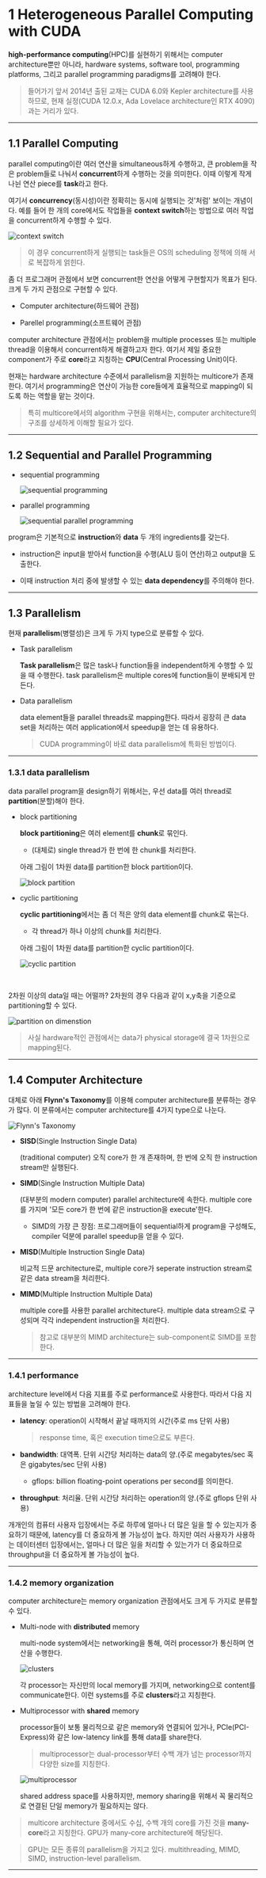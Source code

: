 # 1 Heterogeneous Parallel Computing with CUDA

**high-performance computing**(HPC)를 실현하기 위해서는 computer architecture뿐만 아니라, hardware systems, software tool, programming platforms, 그리고 parallel programming paradigms를 고려해야 한다.

> 들어가기 앞서 2014년 출된 교재는 CUDA 6.0와 Kepler architecture를 사용하므로, 현재 실정(CUDA 12.0.x, Ada Lovelace architecture인 RTX 4090)과는 거리가 있다.

---

## 1.1 Parallel Computing

parallel computing이란 여러 연산을 simultaneous하게 수행하고, 큰 problem을 작은 problem들로 나눠서 **concurrent**하게 수행하는 것을 의미한다. 이때 이렇게 작게 나뉜 연산 piece를 **task**라고 한다.

여기서 **concurrency**(동시성)이란 정확히는 동시에 실행되는 것'처럼' 보이는 개념이다. 예를 들어 한 개의 core에서도 작업들을 **context switch**하는 방법으로 여러 작업을 concurrent하게 수행할 수 있다.

![context switch](images/context_switch.png)

> 이 경우 concurrent하게 실행되는 task들은 OS의 scheduling 정책에 의해 서로 복잡하게 얽힌다.

좀 더 프로그래머 관점에서 보면 concurrent한 연산을 어떻게 구현할지가 목표가 된다. 크게 두 가지 관점으로 구현할 수 있다.

- Computer architecture(하드웨어 관점)

- Parellel programming(소프트웨어 관점)

computer architecture 관점에서는 problem을 multiple processes 또는 multiple thread을 이용해서 concurrent하게 해결하고자 한다. 여기서 제일 중요한 component가 주로 **core**라고 지칭하는 **CPU**(Central Processing Unit)이다.

현재는 hardware architecture 수준에서 parallelism을 지원하는 multicore가 존재한다. 여기서 programming은 연산이 가능한 core들에게 효율적으로 mapping이 되도록 하는 역할을 맡는 것이다.

> 특히 multicore에서의 algorithm 구현을 위해서는, computer architecture의 구조를 상세하게 이해할 필요가 있다.

---

## 1.2 Sequential and Parallel Programming

- sequential programming

  ![sequential programming](images/sequential_programming.png)

- parallel programming

  ![sequential parallel programming](images/sequential_parallel_programming.png)

program은 기본적으로 **instruction**와 **data** 두 개의 ingredients를 갖는다. 

- instruction은 input을 받아서 function을 수행(ALU 등이 연산)하고 output을 도출한다. 

- 이때 instruction 처리 중에 발생할 수 있는 **data dependency**를 주의해야 한다.

---

## 1.3 Parallelism

현재 **parallelism**(병렬성)은 크게 두 가지 type으로 분류할 수 있다.

- Task parallelism

  **Task parallelism**은 많은 task나 function들을 independent하게 수행할 수 있을 때 수행한다. task parallelism은 multiple cores에 function들이 분배되게 만든다.

- Data parallelism

  data element들을 parallel threads로 mapping한다. 따라서 굉장히 큰 data set을 처리하는 여러 application에서 speedup을 얻는 데 유용하다. 
  
  > CUDA programming이 바로 data parallelism에 특화된 방법이다.

---

### 1.3.1 data parallelism

data parallel program을 design하기 위해서는, 우선 data를 여러 thread로 **partition**(분할)해야 한다.

- block partitioning

  **block partitioning**은 여러 element를 **chunk**로 묶인다. 
  
  - (대체로) single thread가 한 번에 한 chunk를 처리한다.

  아래 그림이 1차원 data를 partition한 block partition이다.

  ![block partition](images/block_partition_ex.png)

- cyclic partitioning

  **cyclic partitioning**에서는 좀 더 적은 양의 data element를 chunk로 묶는다. 
  
  - 각 thread가 하나 이상의 chunk를 처리한다.

  아래 그림이 1차원 data를 partition한 cyclic partition이다.

  ![cyclic partition](images/cyclic_partition_ex.png)

<br/>

2차원 이상의 data일 때는 어떨까? 2차원의 경우 다음과 같이 x,y축을 기준으로 partitioning할 수 있다. 

![partition on dimenstion](images/partition_on_dimension.png)

> 사실 hardware적인 관점에서는 data가 physical storage에 결국 1차원으로 mapping된다. 

---

## 1.4 Computer Architecture

대체로 아래 **Flynn's Taxonomy**를 이용해 computer architecture를 분류하는 경우가 많다. 이 분류에서는 computer architecture를 4가지 type으로 나눈다.

![Flynn's Taxonomy](images/computer_architecture_classification.png)

- **SISD**(Single Instruction Single Data)

  (traditional computer) 오직 core가 한 개 존재하며, 한 번에 오직 한 instruction stream만 실행된다. 

- **SIMD**(Single Instruction Multiple Data)

  (대부분의 modern computer) parallel architecture에 속한다. multiple core를 가지며 '모든 core가 한 번에 같은 instruction을 execute'한다. 
  
  - SIMD의 가장 큰 장점: 프로그래머들이 sequential하게 program을 구성해도, compiler 덕분에 parallel speedup을 얻을 수 있다.

- **MISD**(Multiple Instruction Single Data)

  비교적 드문 architecture로, multiple core가 seperate instruction stream로 같은 data stream을 처리한다.

- **MIMD**(Multiple Instruction Multiple Data)

  multiple core를 사용한 parallel architecture다. multiple data stream으로 구성되며 각각 independent instruction을 처리한다. 
  
  > 참고로 대부분의 MIMD architecture는 sub-component로 SIMD를 포함한다.

---

### 1.4.1 performance

architecture level에서 다음 지표를 주로 performance로 사용한다. 따라서 다음 지표들을 높일 수 있는 방법을 고려해야 한다.

- **latency**: operation이 시작해서 끝날 때까지의 시간(주로 ms 단위 사용)

  > response time, 혹은 execution time으로도 부른다.

- **bandwidth**: 대역폭. 단위 시간당 처리하는 data의 양.(주로 megabytes/sec 혹은 gigabytes/sec 단위 사용)

  - gflops: billion floating-point operations per second를 의미한다.

- **throughput**: 처리율. 단위 시간당 처리하는 operation의 양.(주로 gflops 단위 사용)

개개인의 컴퓨터 사용자 입장에서는 주로 하루에 얼마나 더 많은 일을 할 수 있는지가 중요하기 때문에, latency를 더 중요하게 볼 가능성이 높다. 하지만 여러 사용자가 사용하는 데이터센터 입장에서는, 얼마나 더 많은 일을 처리할 수 있는가가 더 중요하므로 throughput을 더 중요하게 볼 가능성이 높다.

---

### 1.4.2 memory organization

computer architecture는 memory organization 관점에서도 크게 두 가지로 분류할 수 있다.

- Multi-node with **distributed** memory

  multi-node system에서는 networking을 통해, 여러 processor가 통신하며 연산을 수행한다.

  ![clusters](images/clusters.png)

  각 processor는 자신만의 local memory를 가지며, networking으로 content를 communicate한다. 이런 systems를 주로 **clusters**라고 지칭한다.

- Multiprocessor with **shared** memory

  processor들이 보통 물리적으로 같은 memory와 연결되어 있거나, PCIe(PCI-Express)와 같은 low-latency link를 통해 data를 share한다.

  > multiprocessor는 dual-processor부터 수백 개가 넘는 processor까지 다양한 size를 지칭한다.

  ![multiprocessor](images/multiprocessor.png)

  shared address space를 사용하지만, memory sharing을 위해서 꼭 물리적으로 연결된 단일 memory가 필요하지는 않다. 

    
> multicore architecture 중에서도 수십, 수백 개의 core를 가진 것을 **many-core**라고 지칭한다. GPU가 many-core architecture에 해당된다.

> GPU는 모든 종류의 parallelism을 가지고 있다. multithreading, MIMD, SIMD, instruction-level parallelism.

---
